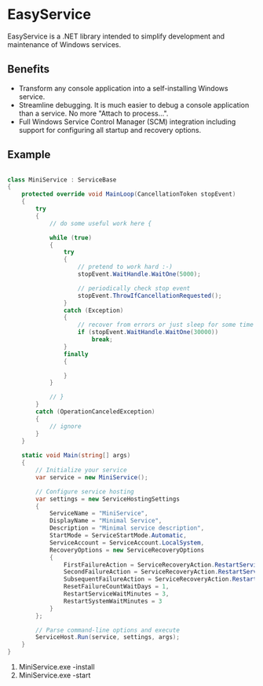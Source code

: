 EasyService
===========

EasyService is a .NET library intended to simplify development and maintenance of Windows services.

Benefits
--

- Transform any console application into a self-installing Windows service.
- Streamline debugging. It is much easier to debug a console application than a service. No more "Attach to process...".
- Full Windows Service Control Manager (SCM) integration including support for configuring all startup and recovery options.

Example
--

```c#

class MiniService : ServiceBase
{
    protected override void MainLoop(CancellationToken stopEvent)
    {
        try
        {
            // do some useful work here {

            while (true)
            {
                try
                {
                    // pretend to work hard :-)
                    stopEvent.WaitHandle.WaitOne(5000);

                    // periodically check stop event
                    stopEvent.ThrowIfCancellationRequested();
                }
                catch (Exception)
                {
                    // recover from errors or just sleep for some time
                    if (stopEvent.WaitHandle.WaitOne(30000))
                        break;
                }
                finally
                {

                }
            }

            // } 
        }
        catch (OperationCanceledException)
        {
            // ignore
        }
    }
	
    static void Main(string[] args)
    {
        // Initialize your service
        var service = new MiniService();

        // Configure service hosting
        var settings = new ServiceHostingSettings
        {
            ServiceName = "MiniService",
            DisplayName = "Minimal Service",
            Description = "Minimal service description",
            StartMode = ServiceStartMode.Automatic,
            ServiceAccount = ServiceAccount.LocalSystem,
            RecoveryOptions = new ServiceRecoveryOptions
            {
                FirstFailureAction = ServiceRecoveryAction.RestartService,
                SecondFailureAction = ServiceRecoveryAction.RestartService,
                SubsequentFailureAction = ServiceRecoveryAction.RestartComputer,
                ResetFailureCountWaitDays = 1,
                RestartServiceWaitMinutes = 3,
                RestartSystemWaitMinutes = 3
            }
        };

        // Parse command-line options and execute
        ServiceHost.Run(service, settings, args);
    }
}


```

1. MiniService.exe -install
2. MiniService.exe -start


